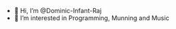 - 👋 Hi, I’m @Dominic-Infant-Raj
- 👀 I’m interested in Programming, Munning and Music


<!---
Dominic-Infant-Raj/Dominic-Infant-Raj is a ✨ special ✨ repository because its `README.md` (this file) appears on your GitHub profile.
You can click the Preview link to take a look at your changes.
--->
